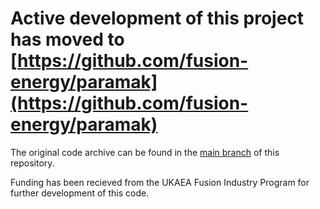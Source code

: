 # Active development of this project has moved to [https://github.com/fusion-energy/paramak](https://github.com/fusion-energy/paramak)

The original code archive can be found in the [main branch](https://github.com/ukaea/paramak/tree/main) of this repository.

Funding has been recieved from the UKAEA Fusion Industry Program for further development of this code.
